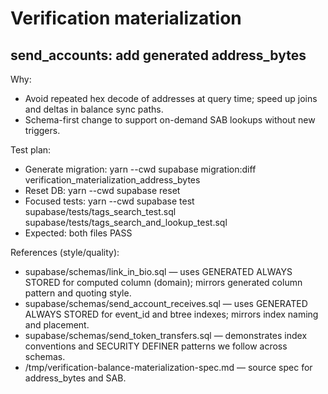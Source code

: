 # Verification materialization

## send_accounts: add generated address_bytes

Why:
- Avoid repeated hex decode of addresses at query time; speed up joins and deltas in balance sync paths.
- Schema-first change to support on-demand SAB lookups without new triggers.

Test plan:
- Generate migration: yarn --cwd supabase migration:diff verification_materialization_address_bytes
- Reset DB: yarn --cwd supabase reset
- Focused tests: yarn --cwd supabase test supabase/tests/tags_search_test.sql supabase/tests/tags_search_and_lookup_test.sql
- Expected: both files PASS

References (style/quality):
- supabase/schemas/link_in_bio.sql — uses GENERATED ALWAYS STORED for computed column (domain); mirrors generated column pattern and quoting style.
- supabase/schemas/send_account_receives.sql — uses GENERATED ALWAYS STORED for event_id and btree indexes; mirrors index naming and placement.
- supabase/schemas/send_token_transfers.sql — demonstrates index conventions and SECURITY DEFINER patterns we follow across schemas.
- /tmp/verification-balance-materialization-spec.md — source spec for address_bytes and SAB.
